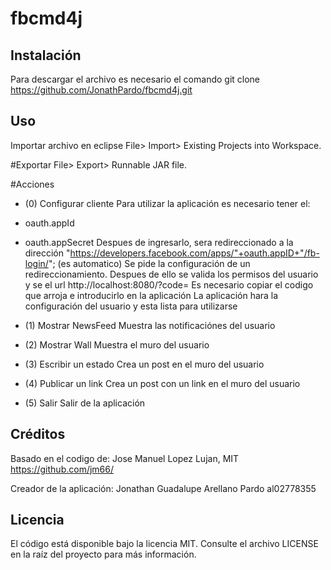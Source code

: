 # fbcmd4j

## Instalación
Para descargar el archivo es necesario el comando git clone https://github.com/JonathPardo/fbcmd4j.git

## Uso
Importar archivo en eclipse
File> Import> Existing Projects into Workspace.

#Exportar 
File> Export> Runnable JAR file.

#Acciones
- (0) Configurar cliente
Para utilizar la aplicación es necesario tener el:
- oauth.appId
- oauth.appSecret
Despues de ingresarlo, sera redireccionado a la dirección  "https://developers.facebook.com/apps/"+oauth.appID+"/fb-login/"; (es automatico)
Se pide la configuración de un redireccionamiento.
Despues de ello se valida los permisos del usuario y se el url http://localhost:8080/?code=
Es necesario copiar el codigo que arroja e introducirlo en la aplicación
La aplicación hara la configuración del usuario y esta lista para utilizarse

- (1) Mostrar NewsFeed
Muestra las notificaciónes del usuario
- (2) Mostrar Wall
Muestra el muro del usuario

- (3) Escribir un estado
Crea un post en el muro del usuario

- (4) Publicar un link
Crea un post con un link en el muro del usuario

- (5) Salir
Salir de la aplicación


## Créditos

Basado en el codigo de: 
Jose Manuel Lopez Lujan, MIT
https://github.com/jm66/

Creador de la aplicación:
Jonathan Guadalupe Arellano Pardo
al02778355

## Licencia
El código está disponible bajo la licencia MIT. Consulte el archivo LICENSE en la raíz del proyecto para más información.
